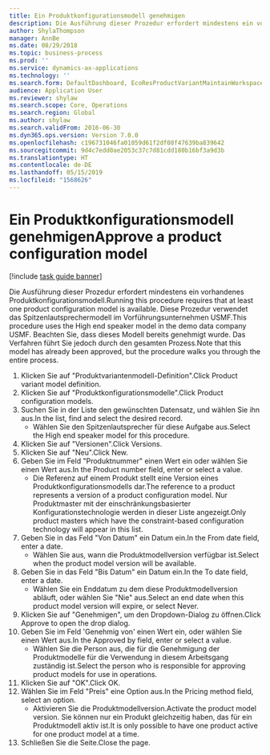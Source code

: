 ```yaml
---
title: Ein Produktkonfigurationsmodell genehmigen
description: Die Ausführung dieser Prozedur erfordert mindestens ein vorhandenes Produktkonfigurationsmodell.
author: ShylaThompson
manager: AnnBe
ms.date: 08/29/2018
ms.topic: business-process
ms.prod: ''
ms.service: dynamics-ax-applications
ms.technology: ''
ms.search.form: DefaultDashboard, EcoResProductVariantMaintainWorkspace, PCProductConfigurationModelListPage, PCProductModelVersion, PCApproveProductModelVersion, HcmWorkerLookUp
audience: Application User
ms.reviewer: shylaw
ms.search.scope: Core, Operations
ms.search.region: Global
ms.author: shylaw
ms.search.validFrom: 2016-06-30
ms.dyn365.ops.version: Version 7.0.0
ms.openlocfilehash: c196731046fa01059d61f2df08f47639ba839642
ms.sourcegitcommit: 9d4c7edd0ae2053c37c7d81cdd180b16bf3a9d3b
ms.translationtype: HT
ms.contentlocale: de-DE
ms.lasthandoff: 05/15/2019
ms.locfileid: "1568626"
---
```

# <a name="approve-a-product-configuration-model"></a><span data-ttu-id="09e50-103">Ein Produktkonfigurationsmodell genehmigen</span><span class="sxs-lookup"><span data-stu-id="09e50-103">Approve a product configuration model</span></span>

[!include [task guide banner](../../includes/task-guide-banner.md)]

<span data-ttu-id="09e50-104">Die Ausführung dieser Prozedur erfordert mindestens ein vorhandenes Produktkonfigurationsmodell.</span><span class="sxs-lookup"><span data-stu-id="09e50-104">Running this procedure requires that at least one product configuration model is available.</span></span> <span data-ttu-id="09e50-105">Diese Prozedur verwendet das Spitzenlautsprechermodell im Vorführungsunternehmen USMF.</span><span class="sxs-lookup"><span data-stu-id="09e50-105">This procedure uses the High end speaker model in the demo data company USMF.</span></span> <span data-ttu-id="09e50-106">Beachten Sie, dass dieses Modell bereits genehmigt wurde. Das Verfahren führt Sie jedoch durch den gesamten Prozess.</span><span class="sxs-lookup"><span data-stu-id="09e50-106">Note that this model has already been approved, but the procedure walks you through the entire process.</span></span>

1. <span data-ttu-id="09e50-107">Klicken Sie auf "Produktvariantenmodell-Definition".</span><span class="sxs-lookup"><span data-stu-id="09e50-107">Click Product variant model definition.</span></span>
2. <span data-ttu-id="09e50-108">Klicken Sie auf "Produktkonfigurationsmodelle".</span><span class="sxs-lookup"><span data-stu-id="09e50-108">Click Product configuration models.</span></span>
3. <span data-ttu-id="09e50-109">Suchen Sie in der Liste den gewünschten Datensatz, und wählen Sie ihn aus.</span><span class="sxs-lookup"><span data-stu-id="09e50-109">In the list, find and select the desired record.</span></span>
    * <span data-ttu-id="09e50-110">Wählen Sie den Spitzenlautsprecher für diese Aufgabe aus.</span><span class="sxs-lookup"><span data-stu-id="09e50-110">Select the High end speaker model for this procedure.</span></span>  
4. <span data-ttu-id="09e50-111">Klicken Sie auf "Versionen".</span><span class="sxs-lookup"><span data-stu-id="09e50-111">Click Versions.</span></span>
5. <span data-ttu-id="09e50-112">Klicken Sie auf "Neu".</span><span class="sxs-lookup"><span data-stu-id="09e50-112">Click New.</span></span>
6. <span data-ttu-id="09e50-113">Geben Sie im Feld "Produktnummer" einen Wert ein oder wählen Sie einen Wert aus.</span><span class="sxs-lookup"><span data-stu-id="09e50-113">In the Product number field, enter or select a value.</span></span>
    * <span data-ttu-id="09e50-114">Die Referenz auf einem Produkt stellt eine Version eines Produktkonfigurationsmodells dar.</span><span class="sxs-lookup"><span data-stu-id="09e50-114">The reference to a product represents a version of a product configuration model.</span></span> <span data-ttu-id="09e50-115">Nur Produktmaster mit der einschränkungsbasierter Konfigurationstechnologie werden in dieser Liste angezeigt.</span><span class="sxs-lookup"><span data-stu-id="09e50-115">Only product masters which have the constraint-based configuration technology will appear in this list.</span></span>  
7. <span data-ttu-id="09e50-116">Geben Sie in das Feld "Von Datum" ein Datum ein.</span><span class="sxs-lookup"><span data-stu-id="09e50-116">In the From date field, enter a date.</span></span>
    * <span data-ttu-id="09e50-117">Wählen Sie aus, wann die Produktmodellversion verfügbar ist.</span><span class="sxs-lookup"><span data-stu-id="09e50-117">Select when the product model version will be available.</span></span>  
8. <span data-ttu-id="09e50-118">Geben Sie in das Feld "Bis Datum" ein Datum ein.</span><span class="sxs-lookup"><span data-stu-id="09e50-118">In the To date field, enter a date.</span></span>
    * <span data-ttu-id="09e50-119">Wählen Sie ein Enddatum zu dem diese Produktmodellversion abläuft, oder wählen Sie "Nie" aus.</span><span class="sxs-lookup"><span data-stu-id="09e50-119">Select an end date when this product model version will expire, or select Never.</span></span>  
9. <span data-ttu-id="09e50-120">Klicken Sie auf "Genehmigen", um den Dropdown-Dialog zu öffnen.</span><span class="sxs-lookup"><span data-stu-id="09e50-120">Click Approve to open the drop dialog.</span></span>
10. <span data-ttu-id="09e50-121">Geben Sie im Feld 'Genehmig von' einen Wert ein, oder wählen Sie einen Wert aus.</span><span class="sxs-lookup"><span data-stu-id="09e50-121">In the Approved by field, enter or select a value.</span></span>
    * <span data-ttu-id="09e50-122">Wählen Sie die Person aus, die für die Genehmigung der Produktmodelle für die Verwendung in diesem Arbeitsgang zuständig ist.</span><span class="sxs-lookup"><span data-stu-id="09e50-122">Select the person who is responsible for approving product models for use in operations.</span></span>  
11. <span data-ttu-id="09e50-123">Klicken Sie auf "OK".</span><span class="sxs-lookup"><span data-stu-id="09e50-123">Click OK.</span></span>
12. <span data-ttu-id="09e50-124">Wählen Sie im Feld "Preis" eine Option aus.</span><span class="sxs-lookup"><span data-stu-id="09e50-124">In the Pricing method field, select an option.</span></span>
    * <span data-ttu-id="09e50-125">Aktivieren Sie die Produktmodellversion.</span><span class="sxs-lookup"><span data-stu-id="09e50-125">Activate the product model version.</span></span> <span data-ttu-id="09e50-126">Sie können nur ein Produkt gleichzeitig haben, das für ein Produktmodell aktiv ist.</span><span class="sxs-lookup"><span data-stu-id="09e50-126">It is only possible to have one product active for one product model at a time.</span></span>  
13. <span data-ttu-id="09e50-127">Schließen Sie die Seite.</span><span class="sxs-lookup"><span data-stu-id="09e50-127">Close the page.</span></span>

